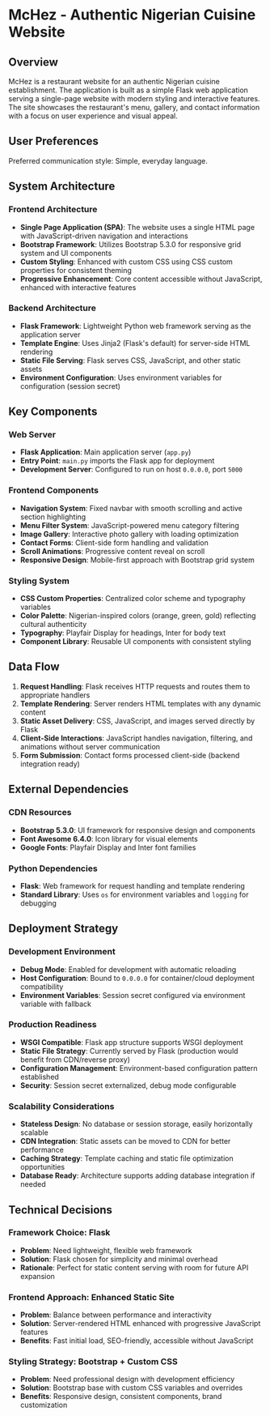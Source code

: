# McHez - Authentic Nigerian Cuisine Website

## Overview

McHez is a restaurant website for an authentic Nigerian cuisine establishment. The application is built as a simple Flask web application serving a single-page website with modern styling and interactive features. The site showcases the restaurant's menu, gallery, and contact information with a focus on user experience and visual appeal.

## User Preferences

Preferred communication style: Simple, everyday language.

## System Architecture

### Frontend Architecture
- **Single Page Application (SPA)**: The website uses a single HTML page with JavaScript-driven navigation and interactions
- **Bootstrap Framework**: Utilizes Bootstrap 5.3.0 for responsive grid system and UI components
- **Custom Styling**: Enhanced with custom CSS using CSS custom properties for consistent theming
- **Progressive Enhancement**: Core content accessible without JavaScript, enhanced with interactive features

### Backend Architecture
- **Flask Framework**: Lightweight Python web framework serving as the application server
- **Template Engine**: Uses Jinja2 (Flask's default) for server-side HTML rendering
- **Static File Serving**: Flask serves CSS, JavaScript, and other static assets
- **Environment Configuration**: Uses environment variables for configuration (session secret)

## Key Components

### Web Server
- **Flask Application**: Main application server (`app.py`)
- **Entry Point**: `main.py` imports the Flask app for deployment
- **Development Server**: Configured to run on host `0.0.0.0`, port `5000`

### Frontend Components
- **Navigation System**: Fixed navbar with smooth scrolling and active section highlighting
- **Menu Filter System**: JavaScript-powered menu category filtering
- **Image Gallery**: Interactive photo gallery with loading optimization
- **Contact Forms**: Client-side form handling and validation
- **Scroll Animations**: Progressive content reveal on scroll
- **Responsive Design**: Mobile-first approach with Bootstrap grid system

### Styling System
- **CSS Custom Properties**: Centralized color scheme and typography variables
- **Color Palette**: Nigerian-inspired colors (orange, green, gold) reflecting cultural authenticity
- **Typography**: Playfair Display for headings, Inter for body text
- **Component Library**: Reusable UI components with consistent styling

## Data Flow

1. **Request Handling**: Flask receives HTTP requests and routes them to appropriate handlers
2. **Template Rendering**: Server renders HTML templates with any dynamic content
3. **Static Asset Delivery**: CSS, JavaScript, and images served directly by Flask
4. **Client-Side Interactions**: JavaScript handles navigation, filtering, and animations without server communication
5. **Form Submission**: Contact forms processed client-side (backend integration ready)

## External Dependencies

### CDN Resources
- **Bootstrap 5.3.0**: UI framework for responsive design and components
- **Font Awesome 6.4.0**: Icon library for visual elements
- **Google Fonts**: Playfair Display and Inter font families

### Python Dependencies
- **Flask**: Web framework for request handling and template rendering
- **Standard Library**: Uses `os` for environment variables and `logging` for debugging

## Deployment Strategy

### Development Environment
- **Debug Mode**: Enabled for development with automatic reloading
- **Host Configuration**: Bound to `0.0.0.0` for container/cloud deployment compatibility
- **Environment Variables**: Session secret configured via environment variable with fallback

### Production Readiness
- **WSGI Compatible**: Flask app structure supports WSGI deployment
- **Static File Strategy**: Currently served by Flask (production would benefit from CDN/reverse proxy)
- **Configuration Management**: Environment-based configuration pattern established
- **Security**: Session secret externalized, debug mode configurable

### Scalability Considerations
- **Stateless Design**: No database or session storage, easily horizontally scalable
- **CDN Integration**: Static assets can be moved to CDN for better performance
- **Caching Strategy**: Template caching and static file optimization opportunities
- **Database Ready**: Architecture supports adding database integration if needed

## Technical Decisions

### Framework Choice: Flask
- **Problem**: Need lightweight, flexible web framework
- **Solution**: Flask chosen for simplicity and minimal overhead
- **Rationale**: Perfect for static content serving with room for future API expansion

### Frontend Approach: Enhanced Static Site
- **Problem**: Balance between performance and interactivity
- **Solution**: Server-rendered HTML enhanced with progressive JavaScript features
- **Benefits**: Fast initial load, SEO-friendly, accessible without JavaScript

### Styling Strategy: Bootstrap + Custom CSS
- **Problem**: Need professional design with development efficiency
- **Solution**: Bootstrap base with custom CSS variables and overrides
- **Benefits**: Responsive design, consistent components, brand customization